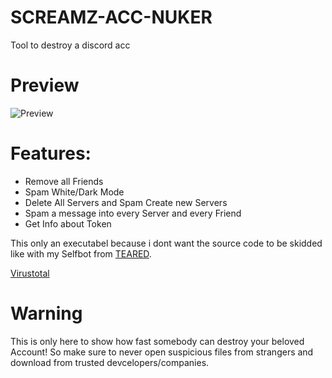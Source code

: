 # SCREAMZ-ACC-NUKER
Tool to destroy a discord acc
# Preview
![Preview](https://user-images.githubusercontent.com/78593516/136802742-8753746c-d69e-40f7-a760-0a455c7fb0f9.png)

# Features:
- Remove all Friends
- Spam White/Dark Mode 
- Delete All Servers and Spam Create new Servers
- Spam a message into every Server and every Friend
- Get Info about Token

This only an executabel because i dont want the source code to be skidded like with my Selfbot from [TEARED](https://github.com/T3ARED/DarthOCE-Selfbot).


[Virustotal](https://www.virustotal.com/gui/file/a3208f6aeee4bfc9f9e706e86ebef27b7a30417ff53012ba509af43fa1e7304e?nocache=1)
# Warning
This is only here to show how fast somebody can destroy your beloved Account!
So make sure to never open suspicious files from strangers and download from trusted devcelopers/companies.
